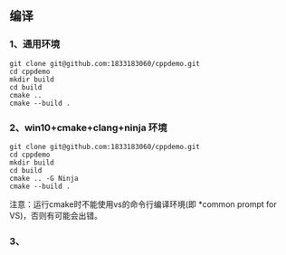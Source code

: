 ## 编译
### 1、通用环境
```
git clone git@github.com:1833183060/cppdemo.git
cd cppdemo
mkdir build
cd build
cmake ..
cmake --build .
```
### 2、win10+cmake+clang+ninja 环境
```
git clone git@github.com:1833183060/cppdemo.git
cd cppdemo
mkdir build
cd build
cmake .. -G Ninja
cmake --build .
```
注意：运行cmake时不能使用vs的命令行编译环境(即 *common prompt for VS)，否则有可能会出错。
### 3、